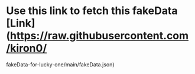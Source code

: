 # Use this link to fetch this fakeData [Link](https://raw.githubusercontent.com/kiron0/
fakeData-for-lucky-one/main/fakeData.json)
